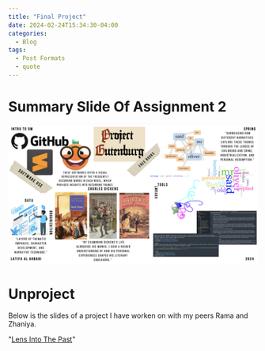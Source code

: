 ```yaml
---
title: "Final Project"
date: 2024-02-24T15:34:30-04:00
categories:
  - Blog
tags:
  - Post Formats
  - quote
---
```


# Summary Slide Of Assignment 2

![summary](/assets/images/summary-slide-Latifa-yes.png)


# Unproject

Below is the slides of a project I have worken on with my peers Rama and Zhaniya.

"[Lens Into The Past](https://docs.google.com/presentation/d/1vNDw6xD0PD81iN_ZLU4P65pZl1DOFa8l73mKhvahQh8/edit?usp=sharing)"
